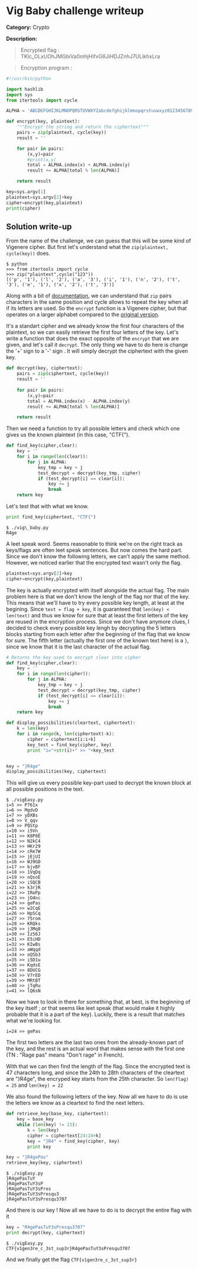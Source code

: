 # Vig Baby challenge writeup

**Category:** Crypto

**Description:**

> Encrypted flag : TKlc\_OLxUOhJMGbiVa0mhjHifvG6JiHDJZnhJ7ULikhxLra

> Encryption program :
```python
#!/usr/bin/python

import hashlib
import sys
from itertools import cycle

ALPHA = 'ABCDEFGHIJKLMNOPQRSTUVWXYZabcdefghijklmnopqrstuvwxyz0123456789_{}'

def encrypt(key, plaintext):
    """Encrypt the string and return the ciphertext"""
    pairs = zip(plaintext, cycle(key))
    result = ''

    for pair in pairs:
        (x,y)=pair
        #print(x,y)
        total = ALPHA.index(x) + ALPHA.index(y)
        result += ALPHA[total % len(ALPHA)]

    return result

key=sys.argv[1]
plaintext=sys.argv[2]+key
cipher=encrypt(key,plaintext)
print(cipher)
```

## Solution write-up

From the name of the challenge, we can guess that this will be some kind of Vigenere cipher. But first let's understand what the `zip(plaintext, cycle(key))` does.

```
$ python    
>>> from itertools import cycle   
>>> zip("plaintext",cycle("123"))   
[('p', '1'), ('l', '2'), ('a', '3'), ('i', '1'), ('n', '2'), ('t', '3'), ('e', '1'), ('x', '2'), ('t', '3')]
```

Along with a bit of [documentation](https://docs.python.org/2/library/itertools.html#itertools.cycle), we can understand that `zip` pairs characters in the same position and cycle allows to repeat the key when all if its letters are used. So the `encrypt` function is a Vigenere cipher, but that operates on a larger alphabet compared to the [original version](https://en.wikipedia.org/wiki/Vigen%C3%A8re_cipher). 


It's a standart cipher and we already know the first four characters of the plaintext, so we can easily retrieve the first four letters of the key. Let's write a function that does the exact opposite of the `encrypt` that we are given, and let's call it `decrypt`. The only thing we have to do here is change the '+' sign to a '-' sign . It will simply decrypt the ciphertext with the given key. 

```python
def decrypt(key, ciphertext):
    pairs = zip(ciphertext, cycle(key))
    result = ''
    
    for pair in pairs:
        (x,y)=pair
        total = ALPHA.index(x) - ALPHA.index(y)
        result += ALPHA[total % len(ALPHA)]

    return result
```

Then we need a function to try all possible letters and check which one gives us the known plaintext (in this case, "CTF{").

```python
def find_key(cipher,clear):
    key = ''
    for i in range(len(clear)):
        for j in ALPHA:
            key_tmp = key + j
            test_decrypt = decrypt(key_tmp, cipher)
            if (test_decrypt[i] == clear[i]):
                key += j
                break
    return key
```

Let's test that with what we know.

```python
print find_key(ciphertext, "CTF{")
```
```
$ ./vig\_baby.py   
R4ge
```

A leet speak word. Seems reasonable to think we're on the right track as keys/flags are often leet speak sentences.
But now comes the hard part. Since we don't know the following letters, we can't apply the same method. However, we noticed earlier that the encrypted text wasn't only the flag.

```python
plaintext=sys.argv[2]+key
cipher=encrypt(key,plaintext)
```

The key is actually encrypted with itself alongside the actual flag. The main problem here is that we don't know the lengh of the flag nor that of the key. This means that we'll have to try every possible key length, at least at the begining. Since `text = flag + key`, it is guaranteed that `len(key) < len(text)` and thus we know for sure that at least the first letters of the key are reused in the encryption process. Since we don't have anymore clues, I decided to check every possible key lengh by decrypting the 5 letters blocks starting from each letter after the beginning of the flag that we know for sure. The fifth letter (actually the first one of the known text here) is a `}`, since we know that it is the last character of the actual flag. 

```python
# Returns the key used to encrypt clear into cipher
def find_key(cipher,clear):
    key = ''
    for i in range(len(cipher)):
        for j in ALPHA:
            key_tmp = key + j
            test_decrypt = decrypt(key_tmp, cipher)
            if (test_decrypt[i] == clear[i]):
                key += j
                break
    return key

def display_possibilities(cleartext, ciphertext):
    k = len(key)
    for i in range(k, len(ciphertext)-k):
        cipher = ciphertext[i:i+k]
        key_test = find_key(cipher, key)
        print "i="+str(i)+" >> "+key_test


key = "}R4ge"
display_possibilities(key, ciphertext)
```

This will give us every possible key-part used to decrypt the known block at all possible positions in the text.

```
$ ./vigEasy.py 
i=5 >> P761x
i=6 >> MgdvD
i=7 >> yDXBs
i=8 >> V_qqv
i=9 >> PQStp
i=10 >> i5Vn_
i=11 >> K8P8E
i=12 >> N2kC4
i=13 >> HKr29
i=14 >> cRe7W
i=15 >> jEjUI
i=16 >> WJ9GD
i=17 >> bjvBF
i=18 >> 1VqDq
i=19 >> nQsoE
i=20 >> iSQCB
i=21 >> k3r}R
i=22 >> IRoPp
i=23 >> jO4nc
i=24 >> gePas
i=25 >> w2CqE
i=26 >> HpSCq
i=27 >> 75rom
i=28 >> KRQks
i=29 >> j3Mq8
i=30 >> IzS6J
i=31 >> E5iHD
i=32 >> KIwBs
i=33 >> aWqqd
i=34 >> oQSb3
i=35 >> i5D1u
i=36 >> KqdsE
i=37 >> 8DUCG
i=38 >> V7rED
i=39 >> MRtBT
i=40 >> jTqRu
i=41 >> lQ6sN
```

Now we have to look in there for something that, at best, is the beginning of the key itself ; or that seems like leet speak (that would make it highly probable that it is a part of the key). Luckily, there is a result that matches what we're looking for.

```
i=24 >> gePas
```

The first two letters are the last two ones from the already-known part of the key, and the rest is an actual word that makes sense with the first one (TN : "Rage pas" means "Don't rage" in French). 

With that we can then find the length of the flag. Since the encrypted text is 47 characters long, and since the 24th to 28th characters of the cleartext are "}R4ge", the encryped key starts from the 25th character. So `len(flag) = 25` and `len(key) = 22`

We also found the following letters of the key. Now all we have to do is use the letters we know as a cleartext to find the next letters.


```python
def retrieve_key(base_key, ciphertext):
    key = base_key
    while (len(key) != 23):
        k = len(key)
        cipher = ciphertext[24:24+k]
        key = "}R4" + find_key(cipher, key)
        print key

key = "}R4gePas"
retrieve_key(key, ciphertext)
```

```
$ ./vigEasy.py 
}R4gePasTuY
}R4gePasTuY3sP
}R4gePasTuY3sPres
}R4gePasTuY3sPresqu3
}R4gePasTuY3sPresqu3707
```

And there is our key ! Now all we have to do is to decrypt the entire flag with it

```python
key = "R4gePasTuY3sPresqu3707"
print decrypt(key, ciphertext)
```

```
$ ./vigEasy.py 
CTF{v1gen3re_c_3st_sup3r}R4gePasTuY3sPresqu3707
```

And we finally get the flag `CTF{v1gen3re_c_3st_sup3r}`


